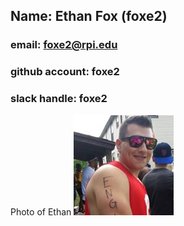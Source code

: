 ## Name: Ethan Fox (foxe2) 
### email: foxe2@rpi.edu
### github account: foxe2
### slack handle: foxe2

Photo of Ethan ![Ethan](img.jpg)
